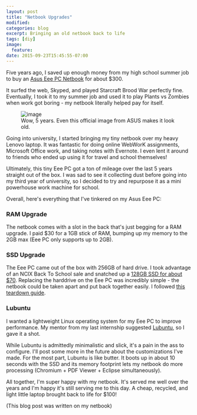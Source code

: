```yaml
---
layout: post
title: "Netbook Upgrades"
modified:
categories: blog
excerpt: Bringing an old netbook back to life
tags: [diy]
image:
  feature:
date: 2015-09-23T15:45:55-07:00
---
```


Five years ago, I saved up enough money from my high school summer job to buy an [Asus Eee PC Netbook](https://www.asus.com/Notebooks/Eee_PC_1015PEM/) for about $300.

It surfed the web, Skyped, and played Starcraft Brood War perfectly fine. Eventually, I took it to my summer job and used it to play Plants vs Zombies when work got boring - my netbook literally helped pay for itself.

<figure>
        <img src="https://www.asus.com/media/global/products/4Bf6sc0o5FMGABzh/P_500.jpg" alt="image">
        <figcaption>Wow, 5 years. Even this official image from ASUS makes it look old.</figcaption>
</figure>

Going into university, I started bringing my tiny netbook over my heavy Lenovo laptop. It was fantastic for doing online WebWorK assignments, Microsoft Office work, and taking notes with Evernote. I even lent it around to friends who ended up using it for travel and school themselves!

Ultimately, this tiny Eee PC got a ton of mileage over the last 5 years straight out of the box. I was sad to see it collecting dust before going into my third year of university, so I decided to try and repurpose it as a mini powerhouse work machine for school.

Overall, here's everything that I've tinkered on my Asus Eee PC:

### RAM Upgrade ###
The netbook comes with a slot in the back that's just begging for a RAM upgrade. I paid $30 for a 1GB stick of RAM, bumping up my memory to the 2GB max (Eee PC only supports up to 2GB).

### SSD Upgrade ###
The Eee PC came out of the box with 256GB of hard drive. I took advantage of an NCIX Back To School sale and snatched up a [128GB SSD for about $70](http://www.ncix.com/detail/kingston-ssdnow-v300-120gb-sv300s37a-120g-9a-78078.htm). Replacing the harddrive on the Eee PC was incredibly simple - the netbook could be taken apart and put back together easily. I followed [this teardown guide](http://www.insidemylaptop.com/disassemble-asus-eee-pc-1015px-netbook/).

### Lubuntu ###
I wanted a lightweight Linux operating system for my Eee PC to improve performance. My mentor from my last internship suggested [Lubuntu](http://lubuntu.net/), so I gave it a shot.

While Lubuntu is admittedly minimalistic and slick, it's a pain in the ass to configure. I'll post some more in the future about the customizations I've made. For the most part, Lubuntu is like butter. It boots up in about 10 seconds with the SSD and its memory footprint lets my netbook do more processing (Chromium + PDF Viewer + Eclipse simultaneously).

All together, I'm super happy with my netbook. It's served me well over the years and I'm happy it's still serving me to this day. A cheap, recycled, and light little laptop brought back to life for $100!

(This blog post was written on my netbook)
